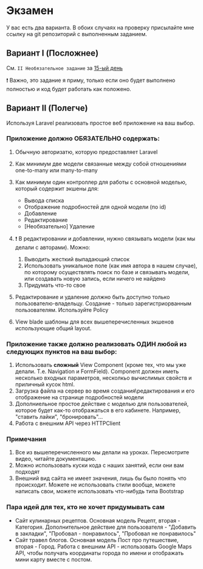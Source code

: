 # Экзамен

У вас есть два варианта. В обоих случаях на проверку присылайте мне ссылку на git репозиторий с выполненным заданием. 


## Вариант I (Посложнее)

См. `II Необязательное задание` за [15-ый день](../day-15/README.md)

:exclamation: Важно, это задание я приму, только если оно будет выполнено полностью и код будет работать как положено.

## Вариант II (Полегче)

Используя Laravel реализовать простое веб приложение на ваш выбор. 

### Приложение должно ОБЯЗАТЕЛЬНО содержать: 
1. Обычную авторизатю, которую предоставляет Laravel
1. Как минимум две модели связанные между собой отношениями one-to-many или many-to-many
1. Как минимум один контроллер для работы с основной моделью, который содержит экшены для:  
    - Вывода списка
    - Отображение подробностей для одной модели (по id)
    - Добавление 
    - Редактирование
    - [Необязательно] Удаление

1. :exclamation: В редактировании и добавлении, нужно связывать модели (как мы делали с авторами). Можно:
    1. Выводить жесткий выпадающий список
    1. Использовать уникальное поле (как имя автора в нашем случае), по которому осуществлять поиск по базе и связывать модели, или создавать новую запись, если ничего не найдено
    1. Придумать что-то свое

1. Редактирование и удаление должно быть доступно только пользователю-владельцу. Создание - только зарегистриорванным пользователям. Используйте Policy
    
1. View blade шаблоны для всех вышеперечисленных экшенов использующие общий layout. 

### Приложение также должно реализовать ОДИН любой из следующих пунктов на ваш выбор:
1. Использовать __сложный__ View Component (кроме тех, что мы уже делали. Т.е. Navigation и FormField). Component должен иметь несколько входных параметров, несколкьо вычислимых свойств и приличный кусок html. 
1. Загрузка файла на сервер во время создания\редактирования и его отображение на странице подробностей модели
1. Дополниельное простое действие с моделью для пользователей, которое будет как-то отображаться в его кабинете. Например, "ставить лайки", "бронировать"...
1. Работа с внешним API через HTTPClient

### Примечания
1. Все из вышеперечисленного мы делали на уроках. Пересмотрите видео, читайте документацию.
1. Можно использовать куски кода с наших занятий, если они вам подходят
1. Внешний вид сайта не имеет значения, лишь бы было понять что происходит. Можете не использовать стили вообще, можете написать свои, можете использовать что-нибудь типа Bootstrap

### Пара идей для тех, кто не хочет придумывать сам
- Сайт кулинарных рецептов. Основная модель Рецепт, вторая - Категория. Дополнительное действие для пользователя - "Добавить в закладки", "Пробовал - понравилось", "Пробовал не понравилось"
- Сайт травел блогов. Основная модель Пост про путешествие, вторая - Город. Работа с внешним API - использовать Google Maps API, чтобы получать координаты города по имени и отображать мини карту вместе с постом.

